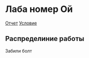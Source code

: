 # Лаба номер Ой

[Отчет](https://docs.google.com/document/d/1lfe3bAGiTB_BS57YgiuoFt1z1P7MWVGQ6RfqfdT55co/edit?tab=t.0 "Отчет")
[Условие](https://disk.yandex.ru/i/UzFtj3jmAmCctQ "Условие")

## Распределиние работы

Забили болт
